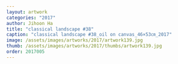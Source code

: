 ```yaml
---
layout: artwork
categories: "2017"
author: Jihoon Ha
title: "classical landscape #38"
caption: "classical landscape #38_oil on canvas_46×53㎝_2017"
image: /assets/images/artworks/2017/artwork139.jpg
thumb: /assets/images/artworks/2017/thumbs/artwork139.jpg
order: 2017005
---
```

